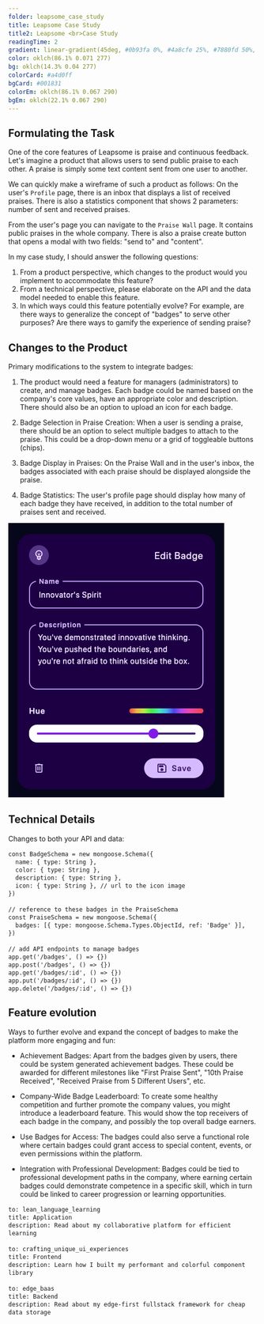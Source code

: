 ```yaml
---
folder: leapsome_case_study
title: Leapsome Case Study
title2: Leapsome <br>Case Study
readingTime: 2
gradient: linear-gradient(45deg, #0b93fa 0%, #4a8cfe 25%, #7880fd 50%, #a371ee 75%, #bf65d6 100%)
color: oklch(86.1% 0.071 277)
bg: oklch(14.3% 0.04 277)
colorCard: #a4d0ff
bgCard: #001831
colorEm: oklch(86.1% 0.067 290)
bgEm: oklch(22.1% 0.067 290)
---
```


## Formulating the Task

One of the core features of Leapsome is praise and continuous feedback. Let's imagine a product that allows users to send public praise to each other. A praise is simply some text content sent from one user to another.

We can quickly make a wireframe of such a product as follows:
On the user's `Profile` page, there is an inbox that displays a list of received praises. There is also a statistics component that shows 2 parameters: number of sent and received praises.

From the user's page you can navigate to the `Praise Wall` page. It contains public praises in the whole company. There is also a praise create button that opens a modal with two fields: "send to" and "content".

In my case study, I should answer the following questions:

1. From a product perspective, which changes to the product would you implement to accommodate this feature?
2. From a technical perspective, please elaborate on the API and the data model needed to enable this feature.
3. In which ways could this feature potentially evolve? For example, are there ways to generalize the concept of "badges" to serve other purposes? Are there ways to gamify the experience of sending praise?

## Changes to the Product

Primary modifications to the system to integrate badges:

<div class="grid" />

1. The product would need a feature for managers (administrators) to create, and manage badges. Each badge could be named based on the company's core values, have an appropriate color and description. There should also be an option to upload an icon for each badge.

2. Badge Selection in Praise Creation: When a user is sending a praise, there should be an option to select multiple badges to attach to the praise. This could be a drop-down menu or a grid of toggleable buttons (chips).

3. Badge Display in Praises: On the Praise Wall and in the user's inbox, the badges associated with each praise should be displayed alongside the praise.

4. Badge Statistics: The user's profile page should display how many of each badge they have received, in addition to the total number of praises sent and received.

<div class="col" />

<img src="badge.webp" alt="Badge editor component" />

<div class="end" />

## Technical Details

Changes to both your API and data:

```tsx
const BadgeSchema = new mongoose.Schema({
  name: { type: String },
  color: { type: String },
  description: { type: String },
  icon: { type: String }, // url to the icon image
})

// reference to these badges in the PraiseSchema
const PraiseSchema = new mongoose.Schema({
  badges: [{ type: mongoose.Schema.Types.ObjectId, ref: 'Badge' }],
})

// add API endpoints to manage badges
app.get('/badges', () => {})
app.post('/badges', () => {})
app.get('/badges/:id', () => {})
app.put('/badges/:id', () => {})
app.delete('/badges/:id', () => {})
```

## Feature evolution

Ways to further evolve and expand the concept of badges to make the platform more engaging and fun:

- Achievement Badges: Apart from the badges given by users, there could be system generated achievement badges. These could be awarded for different milestones like "First Praise Sent", "10th Praise Received", "Received Praise from 5 Different Users", etc.

- Company-Wide Badge Leaderboard: To create some healthy competition and further promote the company values, you might introduce a leaderboard feature. This would show the top receivers of each badge in the company, and possibly the top overall badge earners.

- Use Badges for Access: The badges could also serve a functional role where certain badges could grant access to special content, events, or even permissions within the platform.

- Integration with Professional Development: Badges could be tied to professional development paths in the company, where earning certain badges could demonstrate competence in a specific skill, which in turn could be linked to career progression or learning opportunities.

```u cards
to: lean_language_learning
title: Application
description: Read about my collaborative platform for efficient learning

to: crafting_unique_ui_experiences
title: Frontend
description: Learn how I built my performant and colorful component library

to: edge_baas
title: Backend
description: Read about my edge-first fullstack framework for cheap data storage
```
